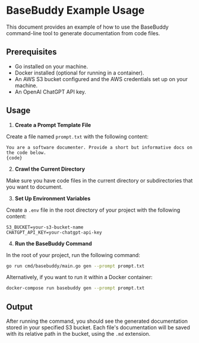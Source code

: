 
# BaseBuddy Example Usage

This document provides an example of how to use the BaseBuddy command-line tool to generate documentation from code files.

## Prerequisites

- Go installed on your machine.
- Docker installed (optional for running in a container).
- An AWS S3 bucket configured and the AWS credentials set up on your machine.
- An OpenAI ChatGPT API key.

## Usage

1. **Create a Prompt Template File**

Create a file named `prompt.txt` with the following content:

```
You are a software documenter. Provide a short but informative docs on the code below.
{code}
```

2. **Crawl the Current Directory**

Make sure you have code files in the current directory or subdirectories that you want to document.

3. **Set Up Environment Variables**

Create a `.env` file in the root directory of your project with the following content:

```
S3_BUCKET=your-s3-bucket-name
CHATGPT_API_KEY=your-chatgpt-api-key
```

4. **Run the BaseBuddy Command**

In the root of your project, run the following command:

```bash
go run cmd/basebuddy/main.go gen --prompt prompt.txt
```

Alternatively, if you want to run it within a Docker container:

```bash
docker-compose run basebuddy gen --prompt prompt.txt
```

## Output

After running the command, you should see the generated documentation stored in your specified S3 bucket. Each file's documentation will be saved with its relative path in the bucket, using the `.md` extension.
